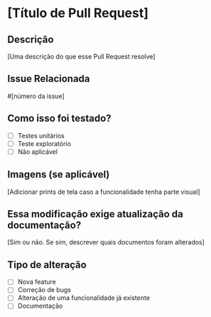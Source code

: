# [Título de Pull Request]

## Descrição

[Uma descrição do que esse Pull Request resolve]

## Issue Relacionada

#[número da issue]

## Como isso foi testado?

- [ ] Testes unitários
- [ ] Teste exploratório
- [ ] Não aplicável

## Imagens (se aplicável)

[Adicionar prints de tela caso a funcionalidade tenha parte visual]

## Essa modificação exige atualização da documentação?

[Sim ou não. Se sim, descrever quais documentos foram alterados]

## Tipo de alteração

- [ ] Nova feature
- [ ] Correção de bugs
- [ ] Alteração de uma funcionalidade já existente
- [ ] Documentação
